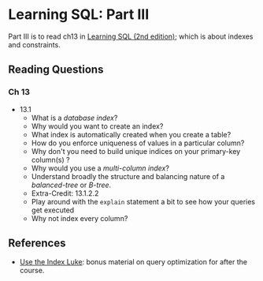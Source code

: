# Learning SQL: Part III

Part III is to read ch13 in
[Learning SQL (2nd edition)][Learning-SQL]; which is about indexes and
constraints.

[Learning-SQL]: http://www.amazon.com/Learning-SQL-Alan-Beaulieu/dp/0596520832/

## Reading Questions

### Ch 13
* 13.1
  * What is a *database index*?
  * Why would you want to create an index?
  * What index is automatically created when you create a table?
  * How do you enforce uniqueness of values in a particular column?
  * Why don't you need to build unique indices on your primary-key
    column(s) ?
  * Why would you use a *multi-column index*?
  * Understand broadly the structure and balancing nature of a *balanced-tree* or *B-tree*.
  * Extra-Credit: 13.1.2.2
  * Play around with the `explain` statement a bit to see how your
    queries get executed
  * Why not index every column?

## References

* [Use the Index Luke][use-the-index]: bonus material on query
  optimization for after the course.

[use-the-index]: http://use-the-index-luke.com/
